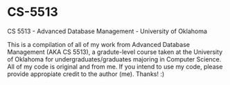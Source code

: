 # CS-5513
CS 5513 - Advanced Database Management - University of Oklahoma

This is a compilation of all of my work from Advanced Database Management (AKA CS 5513), a gradute-level course taken at the University of Oklahoma for undergraduates/graduates majoring in Computer Science. All of my code is original and from me. If you intend to use my code, please provide appropiate credit to the author (me). Thanks! :)
